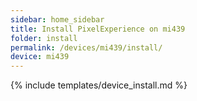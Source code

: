 ```yaml
---
sidebar: home_sidebar
title: Install PixelExperience on mi439
folder: install
permalink: /devices/mi439/install/
device: mi439
---
```

{% include templates/device_install.md %}
